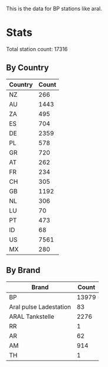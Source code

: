 This is the data for BP stations like aral.


# Stats

Total station count: 17316
## By Country

| Country | Count
| - | - 
| NZ | 266
| AU | 1443
| ZA | 495
| ES | 704
| DE | 2359
| PL | 578
| GR | 720
| AT | 262
| FR | 234
| CH | 305
| GB | 1192
| NL | 306
| LU | 70
| PT | 473
| ID | 68
| US | 7561
| MX | 280
## By Brand

| Brand | Count
| - | - 
| BP | 13979
| Aral pulse Ladestation | 83
| ARAL Tankstelle | 2276
| RR | 1
| AR | 62
| AM | 914
| TH | 1
